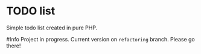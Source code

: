 # TODO list 
Simple todo list created in pure PHP.

#Info
Project in progress. Current version on `refactoring` branch. Please go there!
